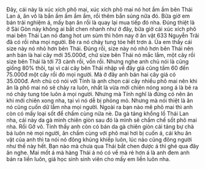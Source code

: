 Đây, cái này là xúc xích phô mai, xúc xích phô mai nó hot ầm ầm bên Thái Lan á, ăn vô là bắn ầm ầm ầm ầm, rồi thêm bắn súng nữa đó. Bữa giờ em bán trải nghiệm á, mấy bạn ăn rồi là quay lại mua tiếp đó nha. Đúng thiệt là ở Sài Gòn này không ai bắt chen nhanh như ở đây, bữa giờ cái xúc xích phô mai bên Thái Lan nó đang hot um sùm thì hôm nay ở ăn vặt 633 Nguyễn Trãi đã có rồi nha mọi người. Bẻ ra nó chảy tung tóe hết trơn á. Ủa em thấy cái size này nó nhỏ hơn bên Thái. Đúng rồi, size này nó nhỏ hơn bên Thái nên anh bán là hai cây mới 35.000đ, chứ size bên Thái nó mắc lắm, một cây rồi size bên Thái là tới 73 cành rồi, vốn rồi. Nhưng nghe anh chủ nói là cũng giống 80% thôi, tại vì cái cây bên Thái nhập về đây giá cũng tầm 60 đến 75.000đ một cây rồi đó mọi người. Mà ở đây anh bán hai cây giá có 35.000đ. Anh chủ có nói với Tính là anh chọn cái cây nhiều phô mai nên khi ăn là phô mai nó sẽ chảy ra luôn, nhất là vừa mới chiên nóng xong á là bẻ ra nó chảy tung tóe luôn á mọi người. Nhưng mà Tính nghĩ là đừng có nên ăn khi mới chiên xong nha, tại vì nó dễ bị phỏng mỏ. Nhưng mà nói thiệt là ăn nó cũng cuốn dữ lắm nha mọi người. Ngoài ra bạn nào mê phô mai thì anh còn có mấy loại sốt để chấm cùng nữa nè. Da gà tảng khổng lồ Thái Lan nha, cái này da gà mình chiên giòn sau đó là mình sẽ chấm chế sốt phô mai nha. Rồi Gỡ vô. Tính thấy anh còn có bán da gà chiên giòn cái tảng bự chà bá luôn nè mọi người, ăn chấm cùng với phô mai hơi bị cuốn á, cái khu ăn vặt của anh thì ta nói nó đông khủng khiếp luôn, lúc nào cũng đông người như thế này hết. Bạn nào mà chưa qua Thái bắt chen được á thì ghé qua đây ăn nghe. Mai mốt á mà hàng Thái á nó có về mà rẻ hơn á là anh đem anh bán ra liền luôn, giá học sinh sinh viên cho mấy em liền luôn nha.